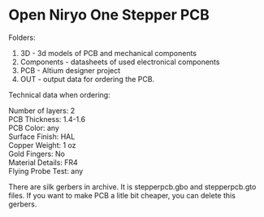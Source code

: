 # Open Niryo One Stepper PCB

Folders:
1. 3D - 3d models of PCB and mechanical components
2. Components - datasheets of used electronical components
3. PCB - Altium designer project
4. OUT - output data for ordering the PCB.

Technical data when ordering:

Number of layers: 2  
PCB Thickness: 1.4-1.6  
PCB Color: any  
Surface Finish: HAL  
Copper Weight: 1 oz  
Gold Fingers: No  
Material Details: FR4  
Flying Probe Test: any  

There are silk gerbers in archive. It is stepperpcb.gbo and stepperpcb.gto files. If you want to make PCB a litle bit cheaper, you can delete this gerbers.

